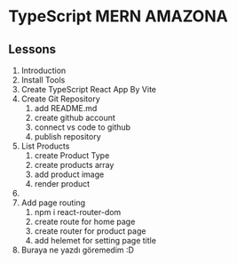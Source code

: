 # TypeScript MERN AMAZONA

## Lessons

1. Introduction
2. Install Tools
3. Create TypeScript React App By Vite
4. Create Git Repository
    1. add README.md
    2. create github account
    3. connect vs code to github
    4. publish repository
5. List Products
    1. create Product Type
    2. create products array
    3. add product image
    4. render product    
6. 
7. Add page routing
    1. npm i react-router-dom
    2. create route for home page
    3. create router for product page
    4. add helemet for setting page title
8. Buraya ne yazdı göremedim :D 
